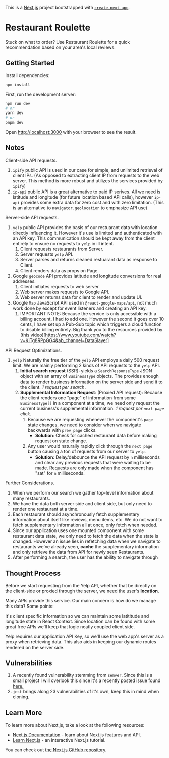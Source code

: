 This is a [Next.js](https://nextjs.org/) project bootstrapped with [`create-next-app`](https://github.com/vercel/next.js/tree/canary/packages/create-next-app).

# Restaurant Roulette
Stuck on what to order? Use Restaurant Roulette for a quick recommendation based on your area's local reviews.

## Getting Started

Install dependencies:

```bash
npm install
```

First, run the development server:

```bash
npm run dev
# or
yarn dev
# or
pnpm dev
```

Open [http://localhost:3000](http://localhost:3000) with your browser to see the result.

## Notes 

Client-side API requests. 
1. `ipify` public API is used in our case for simple, and unlimited retrieval of client IPs. (As opposed to extracting client IP from requests to the web server. This method is more robust and utilizes the services provided by `ipify`)
2. `ip-api` public API is a great alternative to paid IP serives. All we need is latitude and longitude (for future location based API calls), however `ip-api` provides some extra data for zero cost and with zero limitation. (This is an alternative to `navigator.geolocation` to emphasize API use)

Server-side API requests. 
1. `yelp` public API provides the basis of our restuarant data with location directly influencing it. However it's use is limited and authenticated with an API key. This communication should be kept away from the client entirely to ensure no requests to `yelp` in ill intent. 
   1. Client requests restaurants from Server. 
   2. Server requests `yelp` API. 
   3. Server parses and returns cleaned restuarant data as response to Client. 
   4. Client renders data as props on Page. 
2. Google `geocode` API provides latitude and longitude conversions for real addresses.
   1. Client initiates requests to web server.
   2. Web server makes requests to Google API.
   3. Web server returns data for client to render and update UI.
3. Google `Map` JavaScript API used in `@react-google-maps/api`, not much work done by except for event listeners and creating an API key.
   1. IMPORTANT NOTE: Because the service is only accessible with a billing account, I had to add one. However the second it goes over 10 cents, I have set up a Pub-Sub topic which triggers a cloud function to disable billing entirely. Big thank you to the resources provided by (this video)[https://www.youtube.com/watch?v=KiTg8RPpGG4&ab_channel=DataSlayer]

API Request Optimizations.
1. `yelp`
   Naturally the free tier of the `yelp` API employs a daily 500 request limit. 
   We are mainly performing 2 kinds of API requests to the `yelp` API. 
   1.  **Initial search request** (SSR): yields a `SearchResponseType` JSON object with an array of `BusinessType` objects. The provides enough data to render business information on the server side and send it to the client. *1 request per search*.
      1. **Supplemental Information Request**: (Proxied API request): Because the client renders one "page" of information from some `BusinessType[]` in a component at a time, we need only request the current business's supplemental information. *1 request per `next page` click*.
         1. Because we are requesting whenever the component's `page` state changes, we need to consider when we navigate backwards with `prev page` clicks. 
            - **Solution**: Check for cached restaurant data before making request on state change. 
         2. Any user would naturally rapidly click through the `next page` button causing a ton of requests from our server to `yelp`. 
            -  **Solution**: Delay/debounce the API request by `n` milliseconds and clear any previous requests that were waiting to be made. Requests are only made when the component has "sat" for `n` milliseconds.

Further Considerations.
1. When we perform our search we gather top-level information about many restaurants.
2. We have the data both server side and client side, but only need to render one restaurant at a time.
3. Each restaurant should asynchronously fetch supplementary information about itself like reviews, menu items, etc. We do not want to fetch supplementary information all at once, only fetch when needed.
4. Since our application uses one mounted component with some restaurant data state, we only need to fetch the data when the state is changed. However an issue lies in refetching data when we navigate to restaurants we've already seen, **cache** the supplementary information and only retrieve the data from API for newly seen Restaurants.
5. After performing a search, the user has the ability to navigate through 

## Thought Process

Before we start requesting from the Yelp API, whether that be directly on the client-side or proxied through the server, we need the user's **location**. 

Many APIs provide this service. Our main concern is how do we manage this data? Some points: 

It's client specific information so we can maintain some latititude and longitude state in React Context. 
Since location can be found with some great free APIs we'll keep that logic neatly coupled client side.

Yelp requires our application API Key, so we'll use the web app's server as a proxy when retrieving data. This also aids in keeping our dynamic routes rendered on the server side. 

## Vulnerabilities
1. A recently found vulnerability stemming from `semver`. Since this is a small project I will overlook this since it's a recently posted issue found [here.](https://github.com/advisories/GHSA-c2qf-rxjj-qqgw)
2. `jest` brings along 23 vulnerabilities of it's own, keep this in mind when cloning. 


## Learn More

To learn more about Next.js, take a look at the following resources:

- [Next.js Documentation](https://nextjs.org/docs) - learn about Next.js features and API.
- [Learn Next.js](https://nextjs.org/learn) - an interactive Next.js tutorial.

You can check out [the Next.js GitHub repository](https://github.com/vercel/next.js/).
